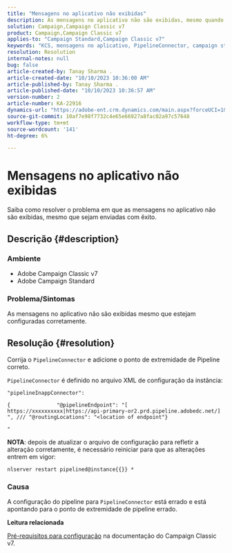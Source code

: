 ```yaml
---
title: "Mensagens no aplicativo não exibidas"
description: As mensagens no aplicativo não são exibidas, mesmo quando enviadas com êxito.
solution: Campaign,Campaign Classic v7
product: Campaign,Campaign Classic v7
applies-to: "Campaign Standard,Campaign Classic v7"
keywords: "KCS, mensagens no aplicativo, PipelineConnector, campaign standard, campaign classic, não exibido"
resolution: Resolution
internal-notes: null
bug: false
article-created-by: Tanay Sharma .
article-created-date: "10/10/2023 10:36:00 AM"
article-published-by: Tanay Sharma .
article-published-date: "10/10/2023 10:36:57 AM"
version-number: 2
article-number: KA-22916
dynamics-url: "https://adobe-ent.crm.dynamics.com/main.aspx?forceUCI=1&pagetype=entityrecord&etn=knowledgearticle&id=e9409bc8-5867-ee11-9ae7-6045bd0063aa"
source-git-commit: 10af7e98f7732c4e65e66927a8fac02a97c57648
workflow-type: tm+mt
source-wordcount: '141'
ht-degree: 6%

---
```


# Mensagens no aplicativo não exibidas


Saiba como resolver o problema em que as mensagens no aplicativo não são exibidas, mesmo que sejam enviadas com êxito.

## Descrição {#description}


### Ambiente

- Adobe Campaign Classic v7
- Adobe Campaign Standard




### Problema/Sintomas

As mensagens no aplicativo não são exibidas mesmo que estejam configuradas corretamente.


## Resolução {#resolution}


Corrija o `PipelineConnector` e adicione o ponto de extremidade de Pipeline correto.

`PipelineConnector` é definido no arquivo XML de configuração da instância:




```
"pipelineInappConnector":

{               "@pipelineEndpoint": "[ https://xxxxxxxxxx|https://api-primary-or2.prd.pipeline.adobedc.net/] ", /// "@routingLocations": "<location of endpoint"}

"
```




<b>NOTA</b>: depois de atualizar o arquivo de configuração para refletir a alteração corretamente, é necessário reiniciar para que as alterações entrem em vigor:

`nlserver restart pipelined@instance{{}} *`



### Causa

A configuração do pipeline para `PipelineConnector` está errado e está apontando para o ponto de extremidade de pipeline errado.



<b>Leitura relacionada</b>

[Pré-requisitos para configuração](https://experienceleague.adobe.com/docs/campaign-classic/using/integrating-with-adobe-experience-cloud/experience-triggers/configuring-pipeline.html#prerequisites) na documentação do Campaign Classic v7.
